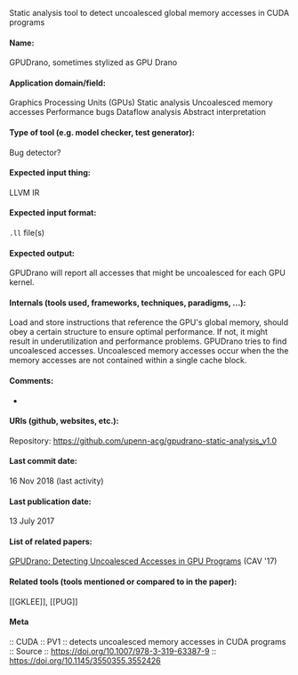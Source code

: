 Static analysis tool to detect uncoalesced global memory accesses in CUDA programs

#### Name:
GPUDrano, sometimes stylized as GPU Drano

#### Application domain/field:
Graphics Processing Units (GPUs)
Static analysis
Uncoalesced memory accesses
Performance bugs
Dataflow analysis
Abstract interpretation

#### Type of tool (e.g. model checker, test generator):
Bug detector?

#### Expected input thing:
LLVM IR

#### Expected input format:
`.ll` file(s)

#### Expected output:
GPUDrano will report all accesses that might be uncoalesced for each GPU kernel.

#### Internals (tools used, frameworks, techniques, paradigms, ...):
Load and store instructions that reference the GPU's global memory, should obey a certain structure to ensure optimal performance. If not, it might result in underutilization and performance problems.
GPUDrano tries to find uncoalesced accesses. Uncoalesced memory accesses occur when the the memory accesses are not contained within a single cache block.

#### Comments:
-

#### URIs (github, websites, etc.):
Repository: https://github.com/upenn-acg/gpudrano-static-analysis_v1.0

#### Last commit date:
16 Nov 2018 (last activity)

#### Last publication date:
13 July 2017

#### List of related papers:
[GPUDrano: Detecting Uncoalesced Accesses in GPU Programs](https://doi.org/10.1007/978-3-319-63387-9_25) (CAV '17)

#### Related tools (tools mentioned or compared to in the paper):
[[GKLEE]], [[PUG]]

#### Meta
:: CUDA
:: PV1 :: detects uncoalesced memory accesses in CUDA programs
:: Source :: https://doi.org/10.1007/978-3-319-63387-9 :: https://doi.org/10.1145/3550355.3552426
